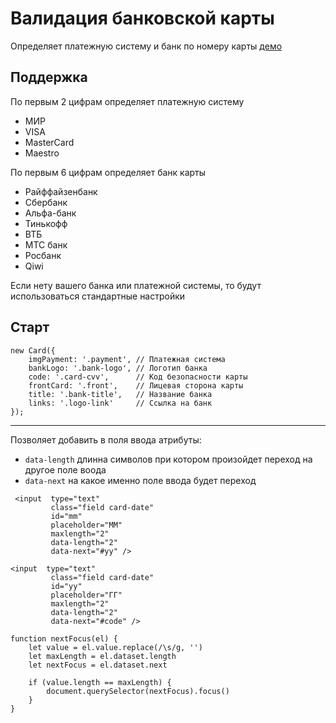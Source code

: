 # Валидация банковской карты

Определяет платежную систему и банк по номеру карты [демо](https://yandex.ru)

## Поддержка 
По первым 2 цифрам определяет платежную систему
 * МИР
 * VISA
 * MasterCard
 * Maestro

По первым 6 цифрам определяет банк карты
 * Райффайзенбанк
 * Сбербанк
 * Альфа-банк
 * Тинькофф 
 * ВТБ
 * МТС банк
 * Росбанк
 * Qiwi

Если нету вашего банка или платежной системы, то будут использоваться стандартные настройки

## Старт 
```
new Card({
    imgPayment: '.payment', // Платежная система
    bankLogo: '.bank-logo', // Логотип банка
    code: '.card-cvv',      // Код безопасности карты 
    frontCard: '.front',    // Лицевая сторона карты
    title: '.bank-title',   // Название банка
    links: '.logo-link'     // Ссылка на банк
});
```
***
Позволяет добавить в поля ввода атрибуты:
- `data-length` длинна символов при котором произойдет переход на другое поле воода
- `data-next` на какое именно поле ввода будет переход
```
 <input  type="text"
         class="field card-date"
         id="mm"
         placeholder="MM"
         maxlength="2"
         data-length="2"
         data-next="#yy" />

<input  type="text"
         class="field card-date"
         id="yy"
         placeholder="ГГ"
         maxlength="2"
         data-length="2"
         data-next="#code" />
```

``` 
function nextFocus(el) {
    let value = el.value.replace(/\s/g, '')
    let maxLength = el.dataset.length
    let nextFocus = el.dataset.next

    if (value.length == maxLength) {
        document.querySelector(nextFocus).focus()
    }
}
```


